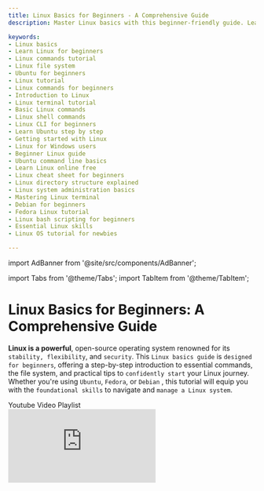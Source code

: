 ```yaml
---
title: Linux Basics for Beginners - A Comprehensive Guide
description: Master Linux basics with this beginner-friendly guide. Learn essential Linux commands, file system navigation, and tips to get started with distributions like Ubuntu, Fedora, and Debian.

keywords:
- Linux basics  
- Learn Linux for beginners  
- Linux commands tutorial  
- Linux file system  
- Ubuntu for beginners  
- Linux tutorial  
- Linux commands for beginners  
- Introduction to Linux  
- Linux terminal tutorial  
- Basic Linux commands  
- Linux shell commands  
- Linux CLI for beginners  
- Learn Ubuntu step by step  
- Getting started with Linux  
- Linux for Windows users  
- Beginner Linux guide  
- Ubuntu command line basics  
- Learn Linux online free  
- Linux cheat sheet for beginners  
- Linux directory structure explained  
- Linux system administration basics  
- Mastering Linux terminal  
- Debian for beginners  
- Fedora Linux tutorial  
- Linux bash scripting for beginners  
- Essential Linux skills  
- Linux OS tutorial for newbies  

---
```

import AdBanner from '@site/src/components/AdBanner';

import Tabs from '@theme/Tabs';
import TabItem from '@theme/TabItem';

# Linux Basics for Beginners: A Comprehensive Guide

**Linux is a powerful**, open-source operating system renowned for its ``stability, flexibility``, and ``security``. This ``Linux basics guide`` is ``designed for beginners``, offering a step-by-step introduction to essential commands, the file system, and practical tips to ``confidently start`` your Linux journey. Whether you're using ``Ubuntu``, ``Fedora``, or ``Debian`` , this tutorial will equip you with the ``foundational skills`` to navigate and ``manage a Linux system``.


<summary> Youtube Video Playlist</summary>

<div style={{ position: 'relative', paddingBottom: '56.25%', height: 0, overflow: 'hidden', marginTop: '20px' }}>
  <iframe
    src="https://www.youtube.com/embed/jyigdPpeoCE?mute=1"
    title="CompilerSutra: Watch Video"
    style={{ position: 'absolute', top: 0, left: 0, width: '100%', height: '100%' }}
    frameBorder="0"
    allow="accelerometer; autoplay; clipboard-write; encrypted-media; gyroscope; picture-in-picture; web-share"
    allowFullScreen
  />
  
</div>

<div>
    <AdBanner />
</div>

## Table of Contents

* [What is Linux?](#what-is-linux)
* [Key Features of Linux](#key-features-of-linux)
* [Exploring the Linux File System](#exploring-the-linux-file-system)
* [Mastering the Linux Terminal](#mastering-the-linux-terminal)
* [Essential Linux Commands](#essential-linux-commands)
* [Installing Software with Package Managers](#installing-software-with-package-managers)
* [Getting Started with Linux](#getting-started-with-linux)
* [Why Choose Linux?](#why-choose-linux)
* [Beginner Tips for Success](#beginner-tips-for-success)
* [Next Steps for Learning Linux](#next-steps-for-learning-linux)
* [References](#references)
* [More Article to Read](#more-articles)


<div>
    <AdBanner />
</div>

## What is Linux?

**Linux** is an **open-source** operating system (OS) kernel, first developed by **Linus Torvalds** in ``1991``. It powers a vast ecosystem, from ``web servers`` and ``supercomputers`` to ``desktops`` and ``Android`` smartphones. Unlike proprietary systems like ``Windows`` or ``macOS``, Linux is ``freely customizable``, maintained by a global community, and ``distributed`` under ``open-source licenses``.


<details> 
<summary> Operating System (OS)  </summary>

<div>
    <AdBanner />
</div>

:::note
An **Operating System (OS)** acts as a bridge between hardware and software. It manages hardware resources (like CPU, memory, storage, and input/output devices) and provides a platform for software applications to run. Linux, as an OS, enables users and programs to interact with the hardware in a stable and efficient way.
:::

```mermaid
graph TD
    subgraph Application_Layer
        A1[User Applications]
        A2[System Utilities]
    end

    subgraph OS
        OSNode[Operating System: Linux, Windows, macOS]
    end

    subgraph Hardware_Layer
        H1[CPU]
        H2[Memory]
        H3[Storage]
        H4[Input/Output Devices]
    end

    A1 --> OSNode
    A2 --> OSNode
    OSNode --> H1
    OSNode --> H2
    OSNode --> H3
    OSNode --> H4

    classDef os fill:#fef3c7,stroke:#f59e0b,stroke-width:2px;
    class OSNode os;
```

<div>
    <AdBanner />
</div>

:::tip
The **Operating System (OS)** plays a crucial role in managing the interaction between software and hardware. It provides an abstraction layer that allows user applications to function without needing to manage hardware directly.
:::

---

## Hardware Layer

The foundational layer consists of the physical components of a computer system:

- **CPU** – Executes instructions from programs.
- **Memory (RAM)** – Temporarily stores data and code for active processes.
- **Storage** – Persistent data storage (e.g., SSD, HDD).
- **Input/Output Devices** – Interfaces for user interaction (e.g., keyboard, mouse, display, network).

---

## ⚙️ Operating System (OS)

The OS acts as the **intermediary** between hardware and user applications. It:

- Manages hardware resources.
- Schedules processes and threads.
- Handles system calls from applications.
- Provides security and user authentication.
- Examples: **Linux**, **Windows**, **macOS**

---

##  System Utilities

System utilities are software components provided by the OS to manage the system, such as:

- File explorers
- Task managers
- Terminal/shell interfaces
- Update managers

---

##  Application Layer

This top layer includes **User Applications**:

- Web browsers
- Code editors (e.g., VSCode)
- Office software
- Games

These applications rely on **OS services** to perform their tasks like reading files, accessing the internet, or allocating memory.

</details>

```mermaid
graph TD
    A[User] --> B[Applications]
    B --> C[Linux OS]
    C --> D[Kernel]
    D --> E[Hardware]

    C -->|Interface| F[Terminal / GUI]

    classDef os fill:#f9f,stroke:#333,stroke-width:2px;
    class C,D os;
```
<details>
<summary> Digram Explanation</summary>

### Understanding the Linux System Architecture

The ``Linux Operating System`` is a layered architecture that provides a structured interface between the user and the computer hardware. Each layer has a specific role in ``managing tasks``, resources, and ``communication``.

---

### Interface

The **Interface** is how users interact with the system. It can be:

- **Graphical User Interface (GUI)** – Desktop environments like GNOME, KDE.
- **Terminal (Command-Line Interface)** – Shells like Bash, Zsh.

---

### User

The **User** is the person operating the computer. They interact with applications through the interface (GUI or Terminal).

- Can be an end user, system administrator, or developer.
- Executes commands, runs applications, and manages files.

---

### Applications

**Applications** are software tools built to perform specific tasks:

- Examples: Web browsers, text editors, games, compilers.
- Run in user space and make system calls to interact with the OS.

---

## 🐧 Linux OS

<div>
    <AdBanner />
</div>

The **Linux Operating System** includes:

- **System Libraries** – Support application functionality.
- **System Tools** – Utilities for managing the system.
- **Shell** – Interface to run commands and scripts.
- Provides a complete environment to run applications and manage resources.

---

## Kernel

The **Kernel** is the core component of Linux:

- Manages system resources (CPU, memory, devices).
- Handles process scheduling, file systems, and device drivers.
- Acts as a bridge between hardware and applications.

---

## Hardware

The **Hardware** includes physical components of the computer:

- CPU, RAM, Disk, GPU
- Input/Output Devices (keyboard, mouse, display)

The kernel interacts directly with hardware to perform operations requested by the applications.

---
</details>

## Key Features of Linux

* **Distributions (Distros):** Linux comes in various flavors, such as Ubuntu, Fedora, Debian, and Arch Linux, each bundling the Linux kernel with tailored software and interfaces.
* **Open Source:** The source code is publicly available, enabling users to modify and redistribute it.
* **Multi-User and Secure:** Supports multiple users with robust permission controls, enhancing security.

:::tip
 Why Learn Linux?
Linux is free, highly customizable, and in demand for careers in software development, DevOps, and cybersecurity. It’s a gateway to mastering modern computing!
:::

## Exploring the Linux File System

The Linux file system is a hierarchical structure starting from the root directory (/). Understanding its layout is crucial for navigation and management.

**Key Directories**

* `/home`: Stores personal files for each user (e.g., `/home/john`).
* `/etc`: Contains system configuration files.
* `/bin`: Holds essential executable binaries (e.g., `ls`, `cat`).
* `/var`: Stores variable data like logs and temporary files.
* `/root`: Home directory for the root user (system administrator).


:::note 
File System Nuances
Linux uses forward slashes (/) for paths and is case-sensitive (e.g., `File.txt` is different from `file.txt`). Hidden files start with a dot (e.g., `.bashrc`).
:::

<div>
<AdBanner />
</div>

## Mastering the Linux Terminal

The terminal is the primary interface for interacting with Linux, offering speed and precision for system tasks. Most distributions include terminal emulators like GNOME Terminal, Konsole, or Terminator.

**Benefits of the Terminal**

* **Efficiency:** Execute complex tasks with simple commands.
* **Automation:** Write scripts to automate repetitive tasks.
* **Control:** Access low-level system functions not available in graphical interfaces.

## Essential Linux Commands

Below are beginner-friendly Linux commands, organized into categories for easy learning. Use the tabs to explore each group.

<Tabs>
<TabItem value="navigation" label="Navigation">

```bash
pwd        # Print the current working directory
ls         # List directory contents
cd         # Change directory
cd ..      # Move up one directory level
```

</TabItem>
<TabItem value="file" label="File Management">

```bash
mkdir projects             # Create a directory
touch notes.txt            # Create an empty file
cp notes.txt backup/       # Copy file
mv notes.txt notes_old.txt # Rename or move file
rm file.txt                # Delete file
```

</TabItem>
<TabItem value="edit" label="File Viewing/Editing">

```bash
cat notes.txt     # Display file contents
less notes.txt    # View file with scrollable navigation
nano notes.txt    # Edit using Nano
vim notes.txt     # Edit using Vim
```

</TabItem>
<TabItem value="system" label="System Info">

```bash
whoami   # Show current user
df -h    # Disk usage
free -h  # Memory usage
top      # Monitor processes
```

</TabItem>
<TabItem value="permissions" label="Permissions">

```bash
chmod +x script.sh      # Make script executable
chown john file.txt     # Change file ownership
```

</TabItem>
</Tabs>

:::tip
 Practice Tip
Create a test directory (e.g., `mkdir ~/test`) to safely experiment with these commands. Use `man <command>` (e.g., `man ls`) to access detailed documentation.
:::

## Installing Software with Package Managers

Linux distributions use package managers to install, update, and remove software. Below are examples for popular distros.

<Tabs>
<TabItem value="apt" label="APT (Debian/Ubuntu)">

```bash
sudo apt update
sudo apt install python3
```

</TabItem>
<TabItem value="dnf" label="DNF (Fedora)">

```bash
sudo dnf install git
```

</TabItem>
<TabItem value="pacman" label="Pacman (Arch)">

```bash
sudo pacman -S vim
```

</TabItem>
</Tabs>

## Getting Started with Linux

1. **Choose a Distro:** Start with beginner-friendly options like Ubuntu or Linux Mint for their intuitive graphical interfaces.
2. **Install Linux:**

   * Use a virtual machine (e.g., VirtualBox) to test Linux without altering your current OS.
   * Create a bootable USB for a full installation on a dedicated device.
3. **Practice Commands:** Open a terminal and experiment with the commands above in a safe directory.
4. **Explore Resources:** Use man pages, online forums, or distro-specific wikis for help.

:::note
 **Virtual Machines**
Virtual machines are perfect for beginners to test Linux safely. Tools like VirtualBox are free and easy to set up.
:::

<div>
    <AdBanner />
</div>

## Why Choose Linux?

* **Cost-Free:** No licensing fees, unlike proprietary systems.
* **Highly Customizable:** Tailor the system to your needs, from desktop environments to kernel tweaks.
* **Secure and Stable:** Strong permissions and regular updates minimize vulnerabilities.
* **Career Opportunities:** Linux skills are highly valued in tech fields like development, cloud computing, and cybersecurity.

## Beginner Tips for Success

* **Start Small:** Learn a few commands daily to build confidence.
* **Use GUI Tools:** Explore graphical file managers or software centers alongside the terminal.
* **Backup Data:** Always back up important files before experimenting.
* **Join Communities:** Engage on Reddit, Stack Exchange, or distro forums.
* **Experiment Safely:** Use a test directory or virtual machine.

:::caution Root Access
Running commands as the root user (`sudo`) can modify critical system files. Always verify commands before executing them with elevated privileges.
:::

## Next Steps for Learning Linux

* **Install a Distro:** Try Ubuntu or Linux Mint in a VM or spare device.
* **Practice Daily:** Spend 10–15 minutes daily in the terminal.
* **Explore Advanced Topics:** Shell scripting, cron jobs, server management.
* **Leverage Resources:** Ubuntu’s Help, Linux Journey, Linux Foundation courses.

By mastering Linux basics, you’re unlocking a world of open-source possibilities. Start exploring today and join the global Linux community!

## References

Here are some helpful resources to further your understanding of Linux:

- [The Linux Foundation Training](https://training.linuxfoundation.org/)
- [Linux Journey - A free, handy learning portal](https://linuxjourney.com/)
- [Ubuntu Documentation](https://help.ubuntu.com/)
- [Debian Wiki](https://wiki.debian.org/)
- [Fedora Docs](https://docs.fedoraproject.org/)
- [Arch Wiki](https://wiki.archlinux.org/)
- [Explainshell - Learn what each part of a shell command does](https://explainshell.com/)
- [LinuxCommand.org - Learning the shell](http://linuxcommand.org/)
- [GNU Bash Manual](https://www.gnu.org/software/bash/manual/bash.html)
- [TLDP: The Linux Documentation Project](https://tldp.org/)
- [OverTheWire: Bandit (Linux terminal wargame for practice)](https://overthewire.org/wargames/bandit/)

---

By regularly using and referencing these resources, you can reinforce your Linux knowledge and become more confident navigating both the terminal and system internals.

## More Articles

<Tabs>
  <TabItem value="docs" label="📚 Documentation">
             - [CompilerSutra Home](https://compilersutra.com)
                - [CompilerSutra Homepage (Alt)](https://compilersutra.com/)
                - [Getting Started Guide](https://compilersutra.com/get-started)
                - [Newsletter Signup](https://compilersutra.com/newsletter)
                - [Skip to Content (Accessibility)](https://compilersutra.com#__docusaurus_skipToContent_fallback)


  </TabItem>

  <TabItem value="tutorials" label="📖 Tutorials & Guides">

        - [AI Documentation](https://compilersutra.com/docs/Ai)
        - [DSA Overview](https://compilersutra.com/docs/DSA/)
        - [DSA Detailed Guide](https://compilersutra.com/docs/DSA/DSA)
        - [MLIR Introduction](https://compilersutra.com/docs/MLIR/intro)
        - [TVM for Beginners](https://compilersutra.com/docs/tvm-for-beginners)
        - [Python Tutorial](https://compilersutra.com/docs/python/python_tutorial)
        - [C++ Tutorial](https://compilersutra.com/docs/c++/CppTutorial)
        - [C++ Main File Explained](https://compilersutra.com/docs/c++/c++_main_file)
        - [Compiler Design Basics](https://compilersutra.com/docs/compilers/compiler)
        - [OpenCL for GPU Programming](https://compilersutra.com/docs/gpu/opencl)
        - [LLVM Introduction](https://compilersutra.com/docs/llvm/intro-to-llvm)
        - [Introduction to Linux](https://compilersutra.com/docs/linux/intro_to_linux)

  </TabItem>

  <TabItem value="assessments" label="📝 Assessments">

        - [C++ MCQs](https://compilersutra.com/docs/mcq/cpp_mcqs)
        - [C++ Interview MCQs](https://compilersutra.com/docs/mcq/interview_question/cpp_interview_mcqs)

  </TabItem>

  <TabItem value="projects" label="🛠️ Projects">

            - [Project Documentation](https://compilersutra.com/docs/Project)
            - [Project Index](https://compilersutra.com/docs/project/)
            - [Graphics Pipeline Overview](https://compilersutra.com/docs/The_Graphic_Rendering_Pipeline)
            - [Graphic Rendering Pipeline (Alt)](https://compilersutra.com/docs/the_graphic_rendering_pipeline/)

  </TabItem>

  <TabItem value="resources" label="🌍 External Resources">

            - [LLVM Official Docs](https://llvm.org/docs/)
            - [Ask Any Question On Quora](https://compilersutra.quora.com)
            - [GitHub: FixIt Project](https://github.com/aabhinavg1/FixIt)
            - [GitHub Sponsors Page](https://github.com/sponsors/aabhinavg1)

  </TabItem>

  <TabItem value="social" label="📣 Social Media">

            - [🐦 Twitter - CompilerSutra](https://twitter.com/CompilerSutra)
            - [💼 LinkedIn - Abhinav](https://www.linkedin.com/in/abhinavcompilerllvm/)
            - [📺 YouTube - CompilerSutra](https://www.youtube.com/@compilersutra)

  </TabItem>
</Tabs>